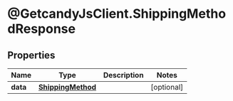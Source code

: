 # @GetcandyJsClient.ShippingMethodResponse

## Properties

Name | Type | Description | Notes
------------ | ------------- | ------------- | -------------
**data** | [**ShippingMethod**](ShippingMethod.md) |  | [optional] 


